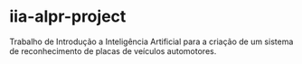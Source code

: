 # iia-alpr-project
Trabalho de Introdução a Inteligência Artificial para a criação de um sistema de reconhecimento de placas de veículos automotores.
